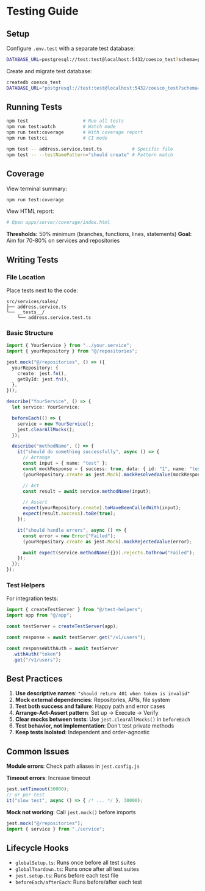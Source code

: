 # Testing Guide

## Setup

Configure `.env.test` with a separate test database:

```bash
DATABASE_URL=postgresql://test:test@localhost:5432/coesco_test?schema=public
```

Create and migrate test database:

```bash
createdb coesco_test
DATABASE_URL="postgresql://test:test@localhost:5432/coesco_test?schema=public" npm run db:migrate:deploy
```

## Running Tests

```bash
npm test                    # Run all tests
npm run test:watch          # Watch mode
npm run test:coverage       # With coverage report
npm run test:ci             # CI mode

npm test -- address.service.test.ts           # Specific file
npm test -- --testNamePattern="should create" # Pattern match
```

## Coverage

View terminal summary:
```bash
npm run test:coverage
```

View HTML report:
```bash
# Open apps/server/coverage/index.html
```

**Thresholds:** 50% minimum (branches, functions, lines, statements)
**Goal:** Aim for 70-80% on services and repositories

## Writing Tests

### File Location

Place tests next to the code:
```
src/services/sales/
├── address.service.ts
└── __tests__/
    └── address.service.test.ts
```

### Basic Structure

```typescript
import { YourService } from "../your.service";
import { yourRepository } from "@/repositories";

jest.mock("@/repositories", () => ({
  yourRepository: {
    create: jest.fn(),
    getById: jest.fn(),
  },
}));

describe("YourService", () => {
  let service: YourService;

  beforeEach(() => {
    service = new YourService();
    jest.clearAllMocks();
  });

  describe("methodName", () => {
    it("should do something successfully", async () => {
      // Arrange
      const input = { name: "test" };
      const mockResponse = { success: true, data: { id: "1", name: "test" } };
      (yourRepository.create as jest.Mock).mockResolvedValue(mockResponse);

      // Act
      const result = await service.methodName(input);

      // Assert
      expect(yourRepository.create).toHaveBeenCalledWith(input);
      expect(result.success).toBe(true);
    });

    it("should handle errors", async () => {
      const error = new Error("Failed");
      (yourRepository.create as jest.Mock).mockRejectedValue(error);

      await expect(service.methodName({})).rejects.toThrow("Failed");
    });
  });
});
```

### Test Helpers

For integration tests:

```typescript
import { createTestServer } from "@/test-helpers";
import app from "@/app";

const testServer = createTestServer(app);

const response = await testServer.get("/v1/users");

const responseWithAuth = await testServer
  .withAuth("token")
  .get("/v1/users");
```

## Best Practices

1. **Use descriptive names**: `"should return 401 when token is invalid"`
2. **Mock external dependencies**: Repositories, APIs, file system
3. **Test both success and failure**: Happy path and error cases
4. **Arrange-Act-Assert pattern**: Set up → Execute → Verify
5. **Clear mocks between tests**: Use `jest.clearAllMocks()` in `beforeEach`
6. **Test behavior, not implementation**: Don't test private methods
7. **Keep tests isolated**: Independent and order-agnostic

## Common Issues

**Module errors**: Check path aliases in `jest.config.js`

**Timeout errors**: Increase timeout
```typescript
jest.setTimeout(30000);
// or per-test
it("slow test", async () => { /* ... */ }, 30000);
```

**Mock not working**: Call `jest.mock()` before imports
```typescript
jest.mock("@/repositories");
import { service } from "./service";
```

## Lifecycle Hooks

- `globalSetup.ts`: Runs once before all test suites
- `globalTeardown.ts`: Runs once after all test suites
- `jest.setup.ts`: Runs before each test file
- `beforeEach/afterEach`: Runs before/after each test
